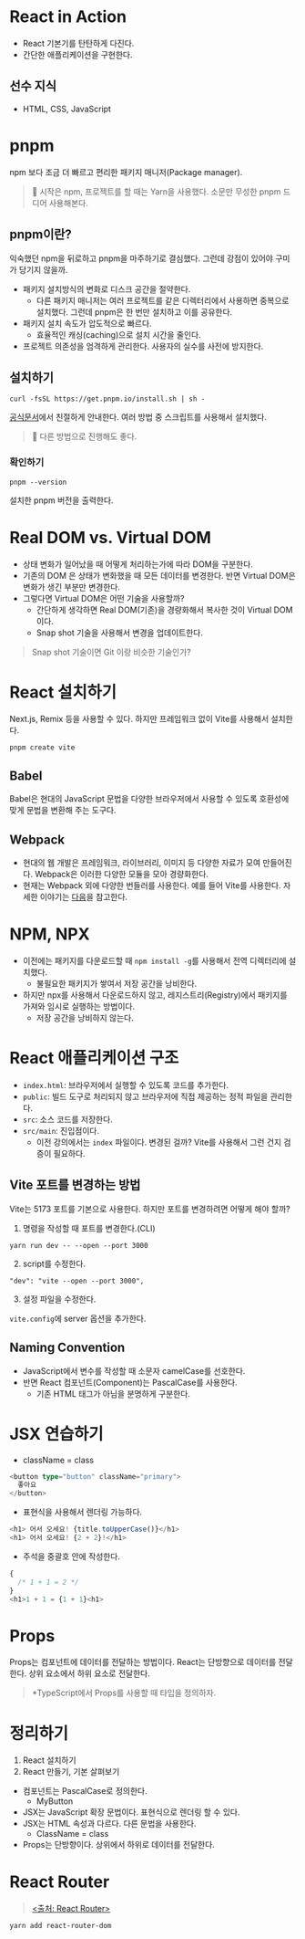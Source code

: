 # React in Action

- React 기본기를 탄탄하게 다진다.
- 간단한 애플리케이션을 구현한다.

## 선수 지식

- HTML, CSS, JavaScript

# pnpm

npm 보다 조금 더 빠르고 편리한 패키지 매니저(Package manager).

> 💬 시작은 npm, 프로젝트를 할 때는 Yarn을 사용했다. 소문만 무성한 pnpm 드디어 사용해본다.

## pnpm이란?

익숙했던 npm을 뒤로하고 pnpm을 마주하기로 결심했다. 그런데 강점이 있어야 구미가 당기지 않을까.

* 패키지 설치방식의 변화로 디스크 공간을 절약한다.
    * 다른 패키지 매니저는 여러 프로젝트를 같은 디렉터리에서 사용하면 중복으로 설치했다. 그런데 pnpm은 한 번만 설치하고 이를 공유한다.
* 패키지 설치 속도가 압도적으로 빠르다.
    * 효율적인 캐싱(caching)으로 설치 시간을 줄인다.
* 프로젝트 의존성을 엄격하게 관리한다. 사용자의 실수를 사전에 방지한다.

## 설치하기

```shell
curl -fsSL https://get.pnpm.io/install.sh | sh -
```

[공식문서](https://pnpm.io/installation)에서 친절하게 안내한다. 여러 방법 중 스크립트를 사용해서 설치했다.

> 💬 다른 방법으로 진행해도 좋다.

### 확인하기

```shell
pnpm --version
```

설치한 pnpm 버전을 출력한다.

# Real DOM vs. Virtual DOM

- 상태 변화가 일어났을 때 어떻게 처리하는가에 따라 DOM을 구분한다.
- 기존의 DOM 은 상태가 변화했을 때 모든 데이터를 변경한다. 반면 Virtual DOM은 변화가 생긴 부분만 변경한다.
- 그렇다면 Virtual DOM은 어떤 기술을 사용할까?
    - 간단하게 생각하면 Real DOM(기존)을 경량화해서 복사한 것이 Virtual DOM이다.
    - Snap shot 기술을 사용해서 변경을 업데이트한다.

> Snap shot 기술이면 Git 이랑 비슷한 기술인가?

# React 설치하기

Next.js, Remix 등을 사용할 수 있다. 하지만 프레임워크 없이 Vite를 사용해서 설치한다.

```shell
pnpm create vite
```

## Babel

Babel은 현대의 JavaScript 문법을 다양한 브라우저에서 사용할 수 있도록 호환성에 맞게 문법을 변환해 주는 도구다.

## Webpack

- 현대의 웹 개발은 프레임워크, 라이브러리, 이미지 등 다양한 자료가 모여 만들어진다. Webpack은 이러한 다양한 모듈을 모아 경량화한다.
- 현재는 Webpack 외에 다양한 번들러를 사용한다. 예를 들어 Vite를 사용한다. 자세한 이야기는 [다음](https://vitejs.dev/guide/why.html)을 참고한다.

# NPM, NPX

- 이전에는 패키지를 다운로드할 때 `npm install -g`를 사용해서 전역 디렉터리에 설치했다.
    - 불필요한 패키지가 쌓여서 저장 공간을 낭비한다.
- 하지만 npx를 사용해서 다운로드하지 않고, 레지스트리(Registry)에서 패키지를 가져와 임시로 실행하는 방법이다.
    - 저장 공간을 낭비하지 않는다.

# React 애플리케이션 구조

- `index.html`: 브라우저에서 실행할 수 있도록 코드를 추가한다.
- `public`: 빌드 도구로 처리되지 않고 브라우저에 직접 제공하는 정적 파일을 관리한다.
- `src`: 소스 코드를 저장한다.
- `src/main`: 진입점이다.
    - 이전 강의에서는 `index` 파일이다. 변경된 걸까? Vite를 사용해서 그런 건지 검증이 필요하다.

## Vite 포트를 변경하는 방법

Vite는 5173 포트를 기본으로 사용한다. 하지만 포트를 변경하려면 어떻게 해야 할까?

1. 명령을 작성할 때 포트를 변경한다.(CLI)

```shell
yarn run dev -- --open --port 3000
```

2. script를 수정한다.

```shell
"dev": "vite --open --port 3000",
```

3. 설정 파일을 수정한다.

`vite.config`에 server 옵션을 추가한다.

## Naming Convention

- JavaScript에서 변수를 작성할 때 소문자 camelCase를 선호한다.
- 반면 React 컴포넌트(Component)는 PascalCase를 사용한다.
    - 기존 HTML 태그가 아님을 분명하게 구분한다.

# JSX 연습하기

- className = class

```typescript jsx
<button type="button" className="primary">
  좋아요
</button>
```

- 표현식을 사용해서 렌더링 가능하다.

```typescript jsx
<h1> 어서 오세요! {title.toUpperCase()}</h1>
<h1> 어서 오세요! {2 + 2}!</h1>
```

- 주석을 중괄호 안에 작성한다.

```typescript jsx
{
  /* 1 + 1 = 2 */
}
<h1>1 + 1 = {1 + 1}<h1>
```

# Props

Props는 컴포넌트에 데이터를 전달하는 방법이다. React는 단방향으로 데이터를 전달한다. 상위 요소에서 하위 요소로 전달한다.

> *TypeScript에서 Props를 사용할 때 타입을 정의하자.

# 정리하기

1. React 설치하기
2. React 만들기, 기본 살펴보기

- 컴포넌트는 PascalCase로 정의한다.
    - MyButton
- JSX는 JavaScript 확장 문법이다. 표현식으로 렌더링 할 수 있다.
- JSX는 HTML 속성과 다르다. 다른 문법을 사용한다.
    - ClassName = class
- Props는 단방향이다. 상위에서 하위로 데이터를 전달한다.

# React Router

> [<출처: React Router>](https://reactrouter.com/en/main)

```shell
yarn add react-router-dom
```
